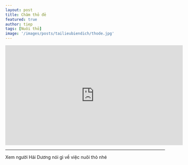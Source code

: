 ```yaml
---
layout: post
title: Chăm thỏ đẻ
featured: true
author: tiep
tags: [Nuôi thỏ]
image: '/images/posts/tailieubiendich/thode.jpg'
---
```




<iframe width="560" height="315" src="https://www.youtube.com/embed/ymQYaiIvr6I" frameborder="0" allow="accelerometer; autoplay; encrypted-media; gyroscope; picture-in-picture" allowfullscreen></iframe>


* * *

Xem người Hải Dương nói gì về việc nuôi thỏ nhé
